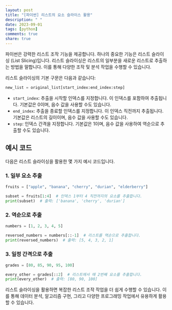 ```yaml
---
layout: post
title: "[파이썬] 리스트의 요소 슬라이스 활용"
description: " "
date: 2023-09-01
tags: [python]
comments: true
share: true
---
```


파이썬은 강력한 리스트 조작 기능을 제공합니다. 하나의 중요한 기능은 리스트 슬라이싱 (List Slicing)입니다. 리스트 슬라이싱은 리스트의 일부분을 새로운 리스트로 추출하는 방법을 말합니다. 이를 통해 다양한 조작 및 분석 작업을 수행할 수 있습니다.

리스트 슬라이싱의 기본 구문은 다음과 같습니다:

``` python
new_list = original_list[start_index:end_index:step]
```

- `start_index`: 추출을 시작할 인덱스를 지정합니다. 이 인덱스를 포함하여 추출됩니다. 기본값은 0이며, 음수 값을 사용할 수도 있습니다.
- `end_index`: 추출을 종료할 인덱스를 지정합니다. 이 인덱스 직전까지 추출됩니다. 기본값은 리스트의 길이이며, 음수 값을 사용할 수도 있습니다.
- `step`: 인덱스 간격을 지정합니다. 기본값은 1이며, 음수 값을 사용하여 역순으로 추출할 수도 있습니다.

## 예시 코드

다음은 리스트 슬라이싱을 활용한 몇 가지 예시 코드입니다.

### 1. 일부 요소 추출

``` python
fruits = ["apple", "banana", "cherry", "durian", "elderberry"]

subset = fruits[1:4]  # 인덱스 1부터 4 직전까지의 요소를 추출합니다.
print(subset)  # 출력: ['banana', 'cherry', 'durian']
```

### 2. 역순으로 추출

``` python
numbers = [1, 2, 3, 4, 5]

reversed_numbers = numbers[::-1]  # 리스트를 역순으로 추출합니다.
print(reversed_numbers)  # 출력: [5, 4, 3, 2, 1]
```

### 3. 일정 간격으로 추출

``` python
grades = [80, 85, 90, 95, 100]

every_other = grades[::2]  # 리스트에서 매 2번째 요소를 추출합니다.
print(every_other)  # 출력: [80, 90, 100]
```

리스트 슬라이싱을 활용하면 복잡한 리스트 조작 작업을 더 쉽게 수행할 수 있습니다. 이를 통해 데이터 분석, 알고리즘 구현, 그리고 다양한 프로그래밍 작업에서 유용하게 활용할 수 있습니다.